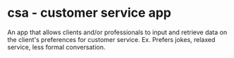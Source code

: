 # csa - customer service app
An app that allows clients and/or professionals to input and retrieve data on the client's preferences for customer service. Ex. Prefers jokes, relaxed service, less formal conversation.  
